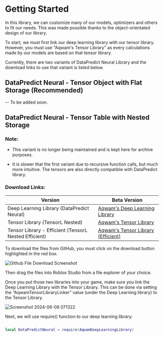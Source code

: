 # Getting Started

In this library, we can customize many of our models, optimizers and others to fit our needs. This was made possible thanks to the object-orientated design of our library.

To start, we must first link our deep learning library with our tensor library. However, you must use "Aqwam's Tensor Library" as every calculations made by our models are based on that tensor library.

Currently, there are two variants of DataPredict Neural Library and the download links to use that variant is listed below.

## DataPredict Neural - Tensor Object with Flat Storage (Recommended)

-- To be added soon.

## DataPredict Neural - Tensor Table with Nested Storage

### Note: 

* This variant is no longer being maintained and is kept here for archive purposes.

* It is slower that the first variant due to recursive function calls, but much more intuitive. The tensors are also directly compatible with DataPredict library.

### Download Links:

| Version                                                   | Beta Version                                                                                                                                                                                            |
|-----------------------------------------------------------|---------------------------------------------------------------------------------------------------------------------------------------------------------------------------------------------------------|
| Deep Learning Library (DataPredict Neural)                | [Aqwam's Deep Learning Library](https://github.com/AqwamCreates/DataPredict-Neural/blob/main/module_scripts/TensorL_Table_Nested/AqwamDeepLearningLibrary_TensorLTableNested.rbxm)                      |
| Tensor Library (TensorL Nested)                           | [Aqwam's Tensor Library](https://github.com/AqwamCreates/TensorL/blob/main/TensorL_Table_Nested.lua)                                                                                                    |
| Tensor Library - Efficient (TensorL Nested Efficient)     | [Aqwam's Tensor Library (Efficient)](https://github.com/AqwamCreates/TensorL/blob/main/TensorL_Table_Nested_Efficient.lua)                                                                              |

To download the files from GitHub, you must click on the download button highlighted in the red box.

![Github File Download Screenshot](https://github.com/AqwamCreates/DataPredict/assets/67371914/b921d568-81b9-4f47-8a96-e0ab0316a4fe)

Then drag the files into Roblox Studio from a file explorer of your choice.

Once you put those two libraries into your game, make sure you link the Deep Learning Library with the Tensor Library. This can be done via setting the “AqwamTensorLibraryLinker” value (under the Deep Learning library) to the Tensor Library.

![Screenshot 2024-06-08 071322](https://github.com/AqwamCreates/DataPredict-Neural/assets/67371914/c4ccb9b9-4c02-4708-bffd-5959e73d99f0)

Next, we will use require() function to our deep learning library:

```lua

local DataPredictNeural = require(AqwamDeepLearningLibrary) 

```
